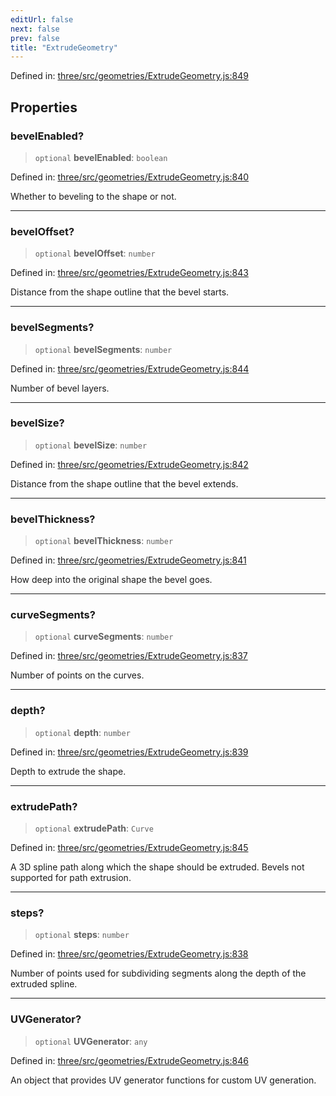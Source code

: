 ```yaml
---
editUrl: false
next: false
prev: false
title: "ExtrudeGeometry"
---
```


Defined in: [three/src/geometries/ExtrudeGeometry.js:849](https://github.com/DefinitelyMaybe/three-i18n/blob/fa57b79433d1c349ffb23a78727299c8d4190136/three/src/geometries/ExtrudeGeometry.js#L849)

## Properties

### bevelEnabled?

> `optional` **bevelEnabled**: `boolean`

Defined in: [three/src/geometries/ExtrudeGeometry.js:840](https://github.com/DefinitelyMaybe/three-i18n/blob/fa57b79433d1c349ffb23a78727299c8d4190136/three/src/geometries/ExtrudeGeometry.js#L840)

Whether to beveling to the shape or not.

***

### bevelOffset?

> `optional` **bevelOffset**: `number`

Defined in: [three/src/geometries/ExtrudeGeometry.js:843](https://github.com/DefinitelyMaybe/three-i18n/blob/fa57b79433d1c349ffb23a78727299c8d4190136/three/src/geometries/ExtrudeGeometry.js#L843)

Distance from the shape outline that the bevel starts.

***

### bevelSegments?

> `optional` **bevelSegments**: `number`

Defined in: [three/src/geometries/ExtrudeGeometry.js:844](https://github.com/DefinitelyMaybe/three-i18n/blob/fa57b79433d1c349ffb23a78727299c8d4190136/three/src/geometries/ExtrudeGeometry.js#L844)

Number of bevel layers.

***

### bevelSize?

> `optional` **bevelSize**: `number`

Defined in: [three/src/geometries/ExtrudeGeometry.js:842](https://github.com/DefinitelyMaybe/three-i18n/blob/fa57b79433d1c349ffb23a78727299c8d4190136/three/src/geometries/ExtrudeGeometry.js#L842)

Distance from the shape outline that the bevel extends.

***

### bevelThickness?

> `optional` **bevelThickness**: `number`

Defined in: [three/src/geometries/ExtrudeGeometry.js:841](https://github.com/DefinitelyMaybe/three-i18n/blob/fa57b79433d1c349ffb23a78727299c8d4190136/three/src/geometries/ExtrudeGeometry.js#L841)

How deep into the original shape the bevel goes.

***

### curveSegments?

> `optional` **curveSegments**: `number`

Defined in: [three/src/geometries/ExtrudeGeometry.js:837](https://github.com/DefinitelyMaybe/three-i18n/blob/fa57b79433d1c349ffb23a78727299c8d4190136/three/src/geometries/ExtrudeGeometry.js#L837)

Number of points on the curves.

***

### depth?

> `optional` **depth**: `number`

Defined in: [three/src/geometries/ExtrudeGeometry.js:839](https://github.com/DefinitelyMaybe/three-i18n/blob/fa57b79433d1c349ffb23a78727299c8d4190136/three/src/geometries/ExtrudeGeometry.js#L839)

Depth to extrude the shape.

***

### extrudePath?

> `optional` **extrudePath**: `Curve`

Defined in: [three/src/geometries/ExtrudeGeometry.js:845](https://github.com/DefinitelyMaybe/three-i18n/blob/fa57b79433d1c349ffb23a78727299c8d4190136/three/src/geometries/ExtrudeGeometry.js#L845)

A 3D spline path along which the shape should be extruded. Bevels not supported for path extrusion.

***

### steps?

> `optional` **steps**: `number`

Defined in: [three/src/geometries/ExtrudeGeometry.js:838](https://github.com/DefinitelyMaybe/three-i18n/blob/fa57b79433d1c349ffb23a78727299c8d4190136/three/src/geometries/ExtrudeGeometry.js#L838)

Number of points used for subdividing segments along the depth of the extruded spline.

***

### UVGenerator?

> `optional` **UVGenerator**: `any`

Defined in: [three/src/geometries/ExtrudeGeometry.js:846](https://github.com/DefinitelyMaybe/three-i18n/blob/fa57b79433d1c349ffb23a78727299c8d4190136/three/src/geometries/ExtrudeGeometry.js#L846)

An object that provides UV generator functions for custom UV generation.
